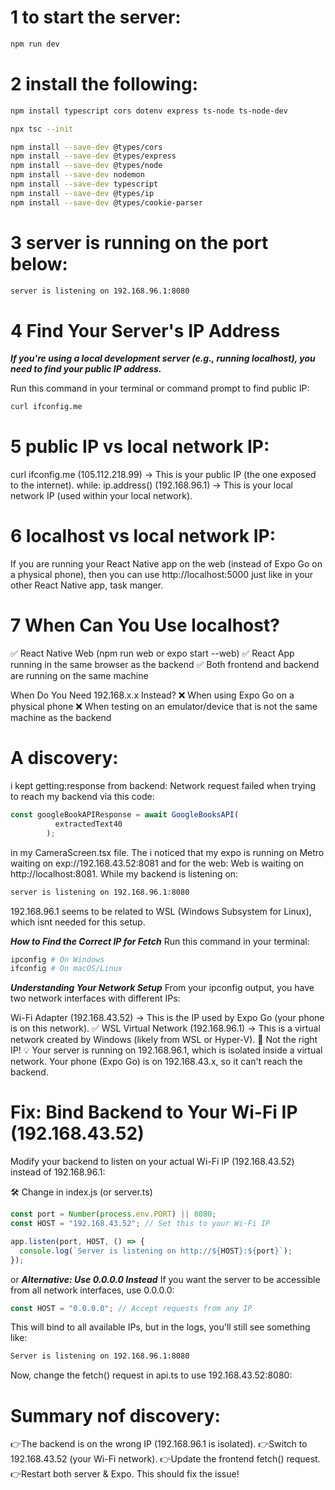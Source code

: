 # 1 to start the server:
```bash
npm run dev
```

# 2 install the following:
```bash
npm install typescript cors dotenv express ts-node ts-node-dev

npx tsc --init

npm install --save-dev @types/cors
npm install --save-dev @types/express
npm install --save-dev @types/node
npm install --save-dev nodemon
npm install --save-dev typescript
npm install --save-dev @types/ip
npm install --save-dev @types/cookie-parser
```

# 3 server is running on the port below:
```bash
server is listening on 192.168.96.1:8080
```


# 4 Find Your Server's IP Address

***If you're using a local development server (e.g., running localhost), you need to find your public IP address.***

Run this command in your terminal or command prompt to find public IP:

```bash
curl ifconfig.me
```
# 5 public IP vs local network IP:
curl ifconfig.me (105.112.218.99) → This is your public IP (the one exposed to the internet).
while:
ip.address() (192.168.96.1) → This is your local network IP (used within your local network).

# 6 localhost vs local network IP:
If you are running your React Native app on the web (instead of Expo Go on a physical phone), then you can use http://localhost:5000 just like in your other React Native app, task manger.

# 7 When Can You Use localhost?
✅ React Native Web (npm run web or expo start --web)
✅ React App running in the same browser as the backend
✅ Both frontend and backend are running on the same machine

When Do You Need 192.168.x.x Instead?
❌ When using Expo Go on a physical phone
❌ When testing on an emulator/device that is not the same machine as the backend

# A discovery:
i kept getting:response from backend: Network request failed when trying to reach my backend via this code:
```js
const googleBookAPIResponse = await GoogleBooksAPI(
          extractedText40
        );
```
in my CameraScreen.tsx file. The i noticed that my expo is running on  Metro waiting on exp://192.168.43.52:8081 and for the web: Web is waiting on http://localhost:8081. While my backend is listening on:
```bash
server is listening on 192.168.96.1:8080
```
192.168.96.1 seems to be related to WSL (Windows Subsystem for Linux), which isnt needed for this setup.


***How to Find the Correct IP for Fetch***
Run this command in your terminal:
```bash
ipconfig # On Windows
ifconfig # On macOS/Linux
```
***Understanding Your Network Setup***
From your ipconfig output, you have two network interfaces with different IPs:

Wi-Fi Adapter (192.168.43.52) → This is the IP used by Expo Go (your phone is on this network). ✅
WSL Virtual Network (192.168.96.1) → This is a virtual network created by Windows (likely from WSL or Hyper-V). 🚨 Not the right IP!
💡 Your server is running on 192.168.96.1, which is isolated inside a virtual network. Your phone (Expo Go) is on 192.168.43.x, so it can't reach the backend.

#  Fix: Bind Backend to Your Wi-Fi IP (192.168.43.52)
Modify your backend to listen on your actual Wi-Fi IP (192.168.43.52) instead of 192.168.96.1:

🛠 Change in index.js (or server.ts)
```js
const port = Number(process.env.PORT) || 8080;
const HOST = "192.168.43.52"; // Set this to your Wi-Fi IP

app.listen(port, HOST, () => {
  console.log(`Server is listening on http://${HOST}:${port}`);
});
```
or 
***Alternative: Use 0.0.0.0 Instead***
If you want the server to be accessible from all network interfaces, use 0.0.0.0:

```js
const HOST = "0.0.0.0"; // Accept requests from any IP
```
This will bind to all available IPs, but in the logs, you'll still see something like:

```bash
Server is listening on 192.168.96.1:8080
```

Now, change the fetch() request in api.ts to use 192.168.43.52:8080:

# Summary nof discovery:

👉The backend is on the wrong IP (192.168.96.1 is isolated).
👉Switch to 192.168.43.52 (your Wi-Fi network).
👉Update the frontend fetch() request.
👉Restart both server & Expo.
This should fix the issue! 